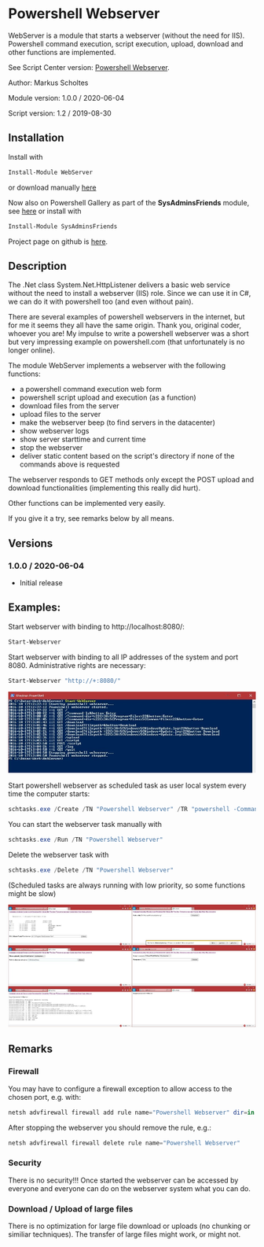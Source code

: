 # Powershell Webserver
WebServer is a module that starts a webserver (without the need for IIS). Powershell command execution, script execution, upload, download and other functions are implemented.

See Script Center version: [Powershell Webserver](https://gallery.technet.microsoft.com/Powershell-Webserver-74dcf466).

Author: Markus Scholtes

Module version: 1.0.0 / 2020-06-04

Script version: 1.2 / 2019-08-30

## Installation
Install with
```powershell
Install-Module WebServer
```
or download manually [here](https://www.powershellgallery.com/packages/WebServer/)

Now also on Powershell Gallery as part of the **SysAdminsFriends** module, see [here](https://www.powershellgallery.com/packages/SysAdminsFriends/) or install with
```powershell
Install-Module SysAdminsFriends
```

Project page on github is [here](https://github.com/MScholtes/SysAdminsFriends).

## Description
The .Net class System.Net.HttpListener delivers a basic web service without the need to install a webserver (IIS) role. Since we can use it in C#, we can do it with powershell too (and even without pain).

There are several examples of powershell webservers in the internet, but for me it seems they all have the same origin. Thank you, original coder, whoever you are! My impulse to write a powershell webserver was a short but very impressing example on powershell.com (that unfortunately is no longer online).

The module WebServer implements a webserver with the following functions:
* a powershell command execution web form
* powershell script upload and execution (as a function)
* download files from the server
* upload files to the server
* make the webserver beep (to find servers in the datacenter)
* show webserver logs
* show server starttime and current time
* stop the webserver
* deliver static content based on the script's directory if none of the commands above is requested

The webserver responds to GET methods only except the POST upload and download functionalities (implementing this really did hurt).

Other functions can be implemented very easily.

If you give it a try, see remarks below by all means.

## Versions
### 1.0.0 / 2020-06-04
- Initial release

## Examples:
Start webserver with binding to http://localhost:8080/:

```powershell
Start-Webserver
```

Start webserver with binding to all IP addresses of the system and port 8080. Administrative rights are necessary:

```powershell
Start-Webserver "http://+:8080/"
```

![Screen Console](ScreenConsole.jpg)

Start powershell webserver as scheduled task as user local system every time the computer starts:

```powershell
schtasks.exe /Create /TN "Powershell Webserver" /TR "powershell -Command \"Start-Webserver http://+:8080/\"" /SC ONSTART /RU SYSTEM /RL HIGHEST /F
```

You can start the webserver task manually with
```powershell
schtasks.exe /Run /TN "Powershell Webserver"
```
Delete the webserver task with
```powershell
schtasks.exe /Delete /TN "Powershell Webserver"
```
(Scheduled tasks are always running with low priority, so some functions might be slow)

![Screen Browser](ScreenVerySmall.jpg)

## Remarks

### Firewall
You may have to configure a firewall exception to allow access to the chosen port, e.g. with:
```powershell
netsh advfirewall firewall add rule name="Powershell Webserver" dir=in action=allow protocol=TCP localport=8080
```

After stopping the webserver you should remove the rule, e.g.:
```powershell
netsh advfirewall firewall delete rule name="Powershell Webserver"
```

### Security
There is no security!!! Once started the webserver can be accessed by everyone and everyone can do on the webserver system what you can do.

### Download / Upload of large files
There is no optimization for large file download or uploads (no chunking or similiar techniques). The transfer of large files might work, or might not.
